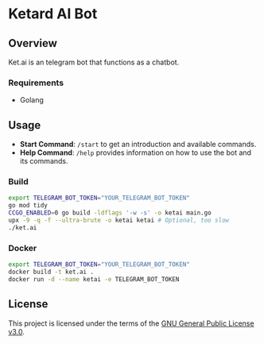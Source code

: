 
# Ketard AI Bot

## Overview
Ket.ai is an telegram bot that functions as a chatbot.

### Requirements
* Golang

## Usage
- **Start Command**: `/start` to get an introduction and available commands.
- **Help Command**: `/help` provides information on how to use the bot and its commands.

### Build
```bash
export TELEGRAM_BOT_TOKEN="YOUR_TELEGRAM_BOT_TOKEN"
go mod tidy
CCGO_ENABLED=0 go build -ldflags '-w -s' -o ketai main.go
upx -9 -q -f --ultra-brute -o ketai ketai # Optional, too slow
./ket.ai
```

### Docker
```bash
export TELEGRAM_BOT_TOKEN="YOUR_TELEGRAM_BOT_TOKEN"
docker build -t ket.ai .
docker run -d --name ketai -e TELEGRAM_BOT_TOKEN
```

## License
This project is licensed under the terms of the [GNU General Public License v3.0](LICENSE).
